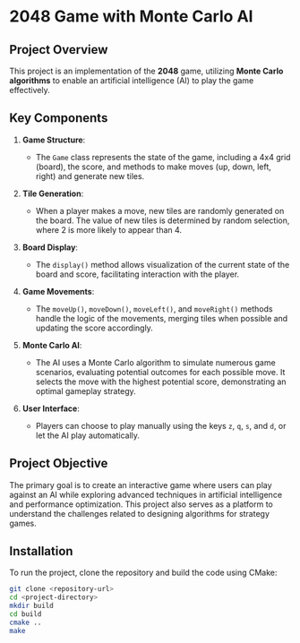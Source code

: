 # 2048 Game with Monte Carlo AI

## Project Overview
This project is an implementation of the **2048** game, utilizing **Monte Carlo algorithms** to enable an artificial intelligence (AI) to play the game effectively. 

## Key Components

1. **Game Structure**:
   - The `Game` class represents the state of the game, including a 4x4 grid (board), the score, and methods to make moves (up, down, left, right) and generate new tiles.

2. **Tile Generation**:
   - When a player makes a move, new tiles are randomly generated on the board. The value of new tiles is determined by random selection, where 2 is more likely to appear than 4.

3. **Board Display**:
   - The `display()` method allows visualization of the current state of the board and score, facilitating interaction with the player.

4. **Game Movements**:
   - The `moveUp()`, `moveDown()`, `moveLeft()`, and `moveRight()` methods handle the logic of the movements, merging tiles when possible and updating the score accordingly.

5. **Monte Carlo AI**:
   - The AI uses a Monte Carlo algorithm to simulate numerous game scenarios, evaluating potential outcomes for each possible move. It selects the move with the highest potential score, demonstrating an optimal gameplay strategy.

6. **User Interface**:
   - Players can choose to play manually using the keys `z`, `q`, `s`, and `d`, or let the AI play automatically.

## Project Objective
The primary goal is to create an interactive game where users can play against an AI while exploring advanced techniques in artificial intelligence and performance optimization. This project also serves as a platform to understand the challenges related to designing algorithms for strategy games.

## Installation
To run the project, clone the repository and build the code using CMake:

```bash
git clone <repository-url>
cd <project-directory>
mkdir build
cd build
cmake ..
make
